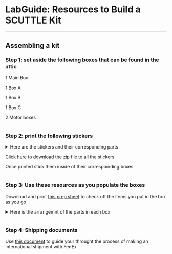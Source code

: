 # LabGuide: Resources to Build a SCUTTLE Kit
---
## Assembling a kit

### Step 1: set aside the following boxes that can be found in the attic
 
1 Main Box

1 Box A

1 Box B

1 Box C

2 Motor boxes

# 

### Step 2: print the following stickers

<div class="accordion">

<details>
 <summary>Here are the stickers and their corresponding parts</summary>

| Sticker                                          | Parts in Box                                          |
| ------------------------------------------------ | ----------------------------------------------------- |
| ![Main Box](https://i.imgur.com/0BAN8Lt.png)     | ![Main Box Parts](https://i.imgur.com/ybz4YOg.jpeg)   |
| ![Box A](https://i.imgur.com/oKB2XZY.png)        | ![Box A Parts](https://i.imgur.com/WiouYOR.jpeg)      |
| ![Box B](https://i.imgur.com/hOTiEXX.png)        | ![Box B Parts](https://i.imgur.com/rsRm6YB.jpeg)      |
| ![Box C](https://i.imgur.com/DLG2Fs0.png)        | ![Box C Parts](https://i.imgur.com/yY3tdkl.jpeg)      |
 

</details>

</div>

[Click here to](https://lobfile.com/file/BmHM.zip) download the zip file to all the stickers

Once printed stick them inside of their correspoinding boxes

#

### Step 3: Use these resources as you populate the boxes

Download and print [this prep sheet](https://trello.com/1/cards/63d2906851d0fd11ddd750bb/attachments/645005da1430995b4fb2e5d6/download/SCTL_Shipment_Prep_Sheet.xlsx) to check off the items you put in the box as you go

<div class="accordion">

<details>
 <summary>Here is the arrangemnt of the parts in each box</summary>

 | Main Box | Box A | Box B | Box C |
 |----------|-------|-------|-------|
 | <img src="https://i.imgur.com/aJuhpUe.jpeg" width="200"/> | <img src="https://i.imgur.com/7u73hT9.jpeg" width="200"/> | <img src="https://i.imgur.com/LeR1qKr.jpeg" width="200"/> | <img src="https://i.imgur.com/Xq07OKF.jpeg" width="200"/> |

</details>

</div>

#

### Step 4: Shipping documents

Use [this document](https://lobfile.com/file/jIlC.pptx) to guide your throught the process of making an international shipment with FedEx

